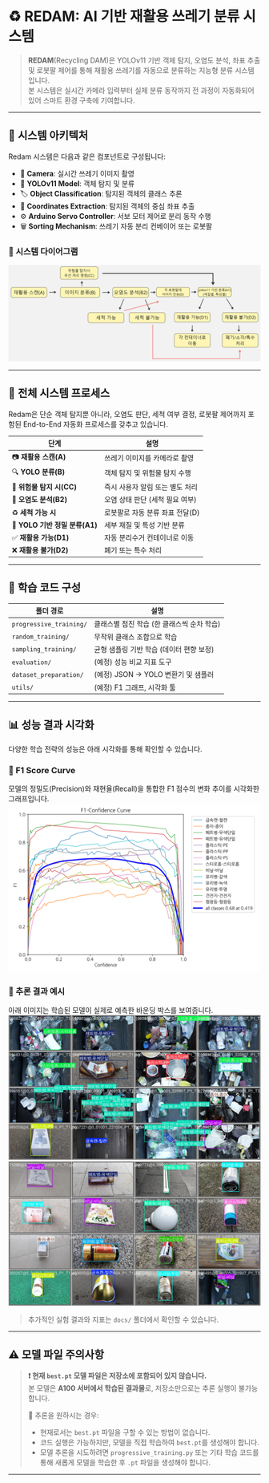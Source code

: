 # ♻️ REDAM: AI 기반 재활용 쓰레기 분류 시스템

> **REDAM**(Recycling DAM)은 YOLOv11 기반 객체 탐지, 오염도 분석, 좌표 추출 및 로봇팔 제어를 통해 재활용 쓰레기를 자동으로 분류하는 지능형 분류 시스템입니다.  
> 본 시스템은 실시간 카메라 입력부터 실제 분류 동작까지 전 과정이 자동화되어 있어 스마트 환경 구축에 기여합니다.

---

## 🧠 시스템 아키텍처

Redam 시스템은 다음과 같은 컴포넌트로 구성됩니다:

- 📸 **Camera**: 실시간 쓰레기 이미지 촬영
- 🧠 **YOLOv11 Model**: 객체 탐지 및 분류
- 🏷️ **Object Classification**: 탐지된 객체의 클래스 추론
- 🎯 **Coordinates Extraction**: 탐지된 객체의 중심 좌표 추출
- ⚙️ **Arduino Servo Controller**: 서보 모터 제어로 분리 동작 수행
- 🗑️ **Sorting Mechanism**: 쓰레기 자동 분리 컨베이어 또는 로봇팔

### 🔽 시스템 다이어그램

![REDAM 시스템 아키텍처](docs/5.png)

---

## 🔄 전체 시스템 프로세스

Redam은 단순 객체 탐지뿐 아니라, 오염도 판단, 세척 여부 결정, 로봇팔 제어까지 포함된 End-to-End 자동화 프로세스를 갖추고 있습니다.

| 단계 | 설명 |
|------|------|
| 📷 **재활용 스캔(A)** | 쓰레기 이미지를 카메라로 촬영 |
| 🔍 **YOLO 분류(B)** | 객체 탐지 및 위험물 탐지 수행 |
| 🚨 **위험물 탐지 시(CC)** | 즉시 사용자 알림 또는 별도 처리 |
| 🧼 **오염도 분석(B2)** | 오염 상태 판단 (세척 필요 여부) |
| ♻️ **세척 가능 시** | 로봇팔로 자동 분류 좌표 전달(D) |
| 🔄 **YOLO 기반 정밀 분류(A1)** | 세부 재질 및 특성 기반 분류 |
| ✅ **재활용 가능(D1)** | 자동 분리수거 컨테이너로 이동 |
| ❌ **재활용 불가(D2)** | 폐기 또는 특수 처리 |

---

## 🧪 학습 코드 구성

| 폴더 경로 | 설명 |
|-----------|------|
| `progressive_training/` | 클래스별 점진 학습 (한 클래스씩 순차 학습) |
| `random_training/` | 무작위 클래스 조합으로 학습 |
| `sampling_training/` | 균형 샘플링 기반 학습 (데이터 편향 보정) |
| `evaluation/` | (예정) 성능 비교 지표 도구 |
| `dataset_preparation/` | (예정) JSON → YOLO 변환기 및 샘플러 |
| `utils/` | (예정) F1 그래프, 시각화 툴 |

---

## 📊 성능 결과 시각화

다양한 학습 전략의 성능은 아래 시각화를 통해 확인할 수 있습니다.

### 🔸 F1 Score Curve  
모델의 정밀도(Precision)와 재현율(Recall)을 통합한 F1 점수의 변화 추이를 시각화한 그래프입니다.  
![F1 Curve](docs/F1_curve.png)

### 🔸 추론 결과 예시  
아래 이미지는 학습된 모델이 실제로 예측한 바운딩 박스를 보여줍니다.  
![예측 결과 1](docs/val_batch1_labels.jpg)  
![예측 결과 2](docs/1.jpg)

> 추가적인 실험 결과와 지표는 `docs/` 폴더에서 확인할 수 있습니다.

---

## ⚠️ 모델 파일 주의사항

> **❗ 현재 `best.pt` 모델 파일은 저장소에 포함되어 있지 않습니다.**  
> 본 모델은 **A100 서버에서 학습된 결과물**로, 저장소만으로는 추론 실행이 불가능합니다.
>
> 🔹 추론을 원하시는 경우:
> - 현재로서는 `best.pt` 파일을 구할 수 있는 방법이 없습니다.
> - 코드 실행은 가능하지만, 모델을 직접 학습하여 `best.pt`를 생성해야 합니다.
> - 모델 추론을 시도하려면 `progressive_training.py` 또는 기타 학습 코드를 통해 새롭게 모델을 학습한 후 `.pt` 파일을 생성해야 합니다.

---

